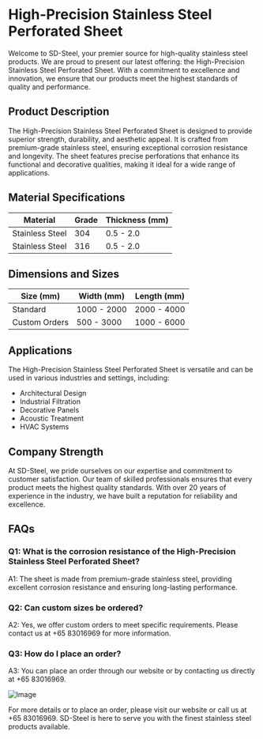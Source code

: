 # High-Precision Stainless Steel Perforated Sheet

Welcome to SD-Steel, your premier source for high-quality stainless steel products. We are proud to present our latest offering: the High-Precision Stainless Steel Perforated Sheet. With a commitment to excellence and innovation, we ensure that our products meet the highest standards of quality and performance.

## Product Description

The High-Precision Stainless Steel Perforated Sheet is designed to provide superior strength, durability, and aesthetic appeal. It is crafted from premium-grade stainless steel, ensuring exceptional corrosion resistance and longevity. The sheet features precise perforations that enhance its functional and decorative qualities, making it ideal for a wide range of applications.

## Material Specifications

| **Material**       | **Grade**   | **Thickness (mm)** |
|--------------------|-------------|-------------------|
| Stainless Steel    | 304         | 0.5 - 2.0         |
| Stainless Steel    | 316         | 0.5 - 2.0         |

## Dimensions and Sizes

| **Size (mm)**       | **Width (mm)** | **Length (mm)** |
|---------------------|----------------|-----------------|
| Standard            | 1000 - 2000    | 2000 - 4000     |
| Custom Orders       | 500 - 3000     | 1000 - 6000     |

## Applications

The High-Precision Stainless Steel Perforated Sheet is versatile and can be used in various industries and settings, including:

- Architectural Design
- Industrial Filtration
- Decorative Panels
- Acoustic Treatment
- HVAC Systems

## Company Strength

At SD-Steel, we pride ourselves on our expertise and commitment to customer satisfaction. Our team of skilled professionals ensures that every product meets the highest quality standards. With over 20 years of experience in the industry, we have built a reputation for reliability and excellence.

## FAQs

### Q1: What is the corrosion resistance of the High-Precision Stainless Steel Perforated Sheet?
A1: The sheet is made from premium-grade stainless steel, providing excellent corrosion resistance and ensuring long-lasting performance.

### Q2: Can custom sizes be ordered?
A2: Yes, we offer custom orders to meet specific requirements. Please contact us at +65 83016969 for more information.

### Q3: How do I place an order?
A3: You can place an order through our website or by contacting us directly at +65 83016969.

![Image](https://github.com/user-attachments/assets/2567258e-e124-4816-932d-1809bd27ef0b)

For more details or to place an order, please visit our website or call us at +65 83016969. SD-Steel is here to serve you with the finest stainless steel products available.